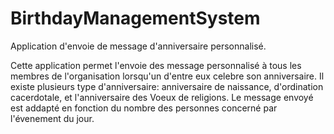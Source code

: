 # BirthdayManagementSystem
Application d'envoie de message d'anniversaire personnalisé.

Cette application permet l'envoie des message personnalisé à tous les membres de l'organisation lorsqu'un d'entre eux celebre son anniversaire. 
Il existe plusieurs type d'anniversaire: anniversaire de naissance, d'ordination cacerdotale, et l'anniversaire des Voeux de religions. Le message envoyé est addapté en fonction du nombre des personnes concerné par l'évenement du jour.
